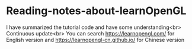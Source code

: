 # Reading-notes-about-learnOpenGL
I have summarized the tutorial code and have some understanding\<br>
Continuous update\<br>
You can search https://learnopengl.com/ for English version and https://learnopengl-cn.github.io/ for Chinese version
